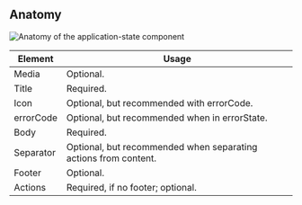 ## Anatomy

![Anatomy of the application-state component](/assets/components/application-state/application-state-anatomy-page.png)

| Element          | Usage                                           |
|------------------|-------------------------------------------------|
| Media            | Optional.                                       |
| Title            | Required.                                       |
| Icon             | Optional, but recommended with errorCode.        |
| errorCode        | Optional, but recommended when in errorState.        |
| Body             | Required.        |
| Separator        | Optional, but recommended when separating actions from content.        |
| Footer           | Optional.        |
| Actions          | Required, if no footer; optional.        |